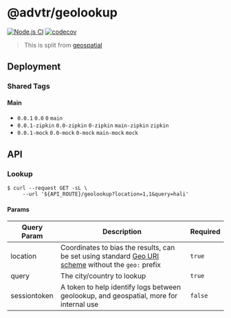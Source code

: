 # @advtr/geolookup

[![Node.js CI](https://github.com/advtr-oss/geolookup/actions/workflows/node.js.yml/badge.svg)](https://github.com/advtr-oss/geolookup/actions/workflows/node.js.yml)
[![codecov](https://codecov.io/gh/advtr-oss/geolookup/branch/main/graph/badge.svg?token=SLVA23MUD1)](https://codecov.io/gh/advtr-oss/geolookup)

> This is split from [geospatial](https://github.com/advtr-oss/geospatial)

## Deployment

### Shared Tags

#### Main

- `0.0.1` `0.0` `0` `main`
- `0.0.1-zipkin` `0.0-zipkin` `0-zipkin` `main-zipkin` `zipkin`
- `0.0.1-mock` `0.0-mock` `0-mock` `main-mock` `mock`

## API

### Lookup

```shell
$ curl --request GET -sL \
     --url '${API_ROUTE}/geolookup?location=1,1&query=hali'
```

#### Params

| Query Param | Description | Required |
|----|----|----|
| location | Coordinates to bias the results, can be set using standard [Geo URI scheme](https://en.wikipedia.org/wiki/Geo_URI_scheme) without the `geo:` prefix | `true` |
| query    | The city/country to lookup | `true` |
| sessiontoken | A token to help identify logs between geolookup, and geospatial, more for internal use | `false` |

